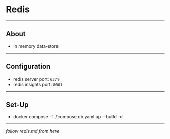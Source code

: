 # Redis

---

## About

- In memory data-store

---

## Configuration

- redis server port: `6379`
- redis insights port: `8001`

---

## Set-Up

- docker compose -f ./compose.db.yaml up --build -d

---

_follow redis.md from here_
